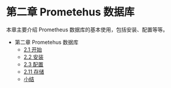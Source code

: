 # 第二章 Prometehus 数据库

本章主要介绍 Prometheus 数据库的基本使用，包括安装、配置等等。

* 第二章 Prometehus 数据库
    * [2.1 开始](2.1-getting-started.md)
    * [2.2 安装](2.2-installation.md)
    * [2.3 配置](2.3-configuration.md)
    * [2.11 存储](2.11-storage.md)
    * [小结](END.md)
